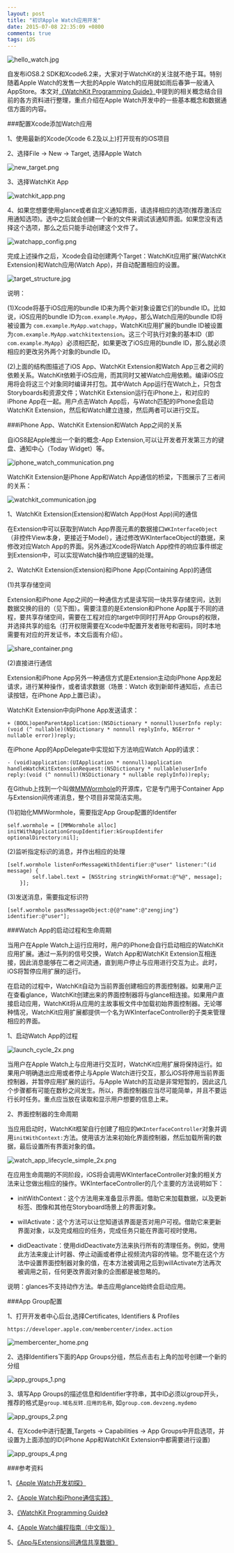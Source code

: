 ```yaml
---
layout: post
title: "初识Apple Watch应用开发"
date: 2015-07-08 22:35:09 +0800
comments: true
tags: iOS
---
```


![hello_watch.jpg](/images/apple_watch_dev_glance/hello_watch.jpg)

自发布iOS8.2 SDK和Xcode6.2来，大家对于WatchKit的关注就不绝于耳。特别随着Apple Watch的发售一大批的Apple Watch的应用就如雨后春笋一般涌入AppStore。本文对[《WatchKit Programming Guide》](https://developer.apple.com/library/prerelease/ios/documentation/General/Conceptual/WatchKitProgrammingGuide)中提到的相关概念结合目前的各方资料进行整理，重点介绍在Apple Watch开发中的一些基本概念和数据通信方面的内容。

###配置Xcode添加Watch应用

1、使用最新的Xcode(Xcode 6.2及以上)打开现有的iOS项目

2、选择File -> New -> Target, 选择Apple Watch

![new_target.png](/images/apple_watch_dev_glance/new_target.png)

3、选择WatchKit App

![watchkit_app.png](/images/apple_watch_dev_glance/watchkit_app.png)

4、如果您想要使用glance或者自定义通知界面，请选择相应的选项(推荐激活应用通知选项)。选中之后就会创建一个新的文件来调试该通知界面。如果您没有选择这个选项，那么之后只能手动创建这个文件了。

![watchapp_config.png](/images/apple_watch_dev_glance/watchapp_config.png)

完成上述操作之后，Xcode会自动创建两个Target：WatchKit应用扩展(WatchKit Extension)和Watch应用(Watch App)，并自动配置相应的设置。

![target_structure.jpg](/images/apple_watch_dev_glance/target_structure.jpg)

说明：

(1)Xcode将基于iOS应用的bundle ID来为两个新对象设置它们的bundle ID。比如说，iOS应用的bundle ID为`com.example.MyApp`，那么Watch应用的bundle ID将被设置为 `com.example.MyApp.watchapp`，WatchKit应用扩展的bundle ID被设置为`com.example.MyApp.watchkitextension`。这三个可执行对象的基本ID（即`com.example.MyApp`）必须相匹配，如果更改了iOS应用的bundle ID，那么就必须相应的更改另外两个对象的bundle ID。

(2)上面的结构图描述了iOS App、WatchKit Extension和Watch App三者之间的依赖关系。WatchKit依赖于iOS应用，而其同时又被Watch应用依赖。编译iOS应用将会将这三个对象同时编译并打包。其中Watch App运行在Watch上，只包含Storyboards和资源文件；WatchKit Extension运行在iPhone上，和对应的iPhone App在一起。用户点击Watch App后，与Watch匹配的iPhone会启动WatchKit Extension，然后和Watch建立连接，然后两者可以进行交互。

###iPhone App、WatchKit Extension和Watch App之间的关系

自iOS8起Apple推出一个新的概念-App Extension,可以让开发者开发第三方的键盘、通知中心（Today Widget）等。

![iphone_watch_communication.png](/images/apple_watch_dev_glance/iphone_watch_communication.png)

WatchKit Extension是iPhone App和Watch App通信的桥梁，下图展示了三者间的关系：

![watchkit_communication.jpg](/images/apple_watch_dev_glance/watchkit_communication.jpg)

1、WatchKit Extension(Extension)和Watch App(Host App)间的通信

在Extension中可以获取到Watch App界面元素的数据接口`WKInterfaceObject`（非控件View本身，更接近于Model），通过修改WKInterfaceObject的数据，来修改对应Watch App的界面。另外通过Xcode将Watch App控件的响应事件绑定到Extension中，可以实现Watch操作响应逻辑的处理。

2、WatchKit Extension(Extension)和iPhone App(Containing App)的通信

(1)共享存储空间

Extension和iPhone App之间的一种通信方式是读写同一块共享存储空间，达到数据交换的目的（见下图）。需要注意的是Extension和iPhone App属于不同的进程，要共享存储空间，需要在工程对应的target中同时打开App Groups的权限，并选择共享的组名（打开权限需要在Xcode中配置开发者账号和密码，同时本地需要有对应的开发证书，本文后面有介绍）。

![share_container.png](/images/apple_watch_dev_glance/share_container.png)

(2)直接进行通信

Extension和iPhone App另外一种通信方式是Extension主动向iPhone App发起请求，进行某种操作，或者请求数据（场景：Watch 收到新邮件通知后，点击已读按钮，在iPhone App上置已读）。

WatchKit Extension中向iPhone App发送请求：

```
+ (BOOL)openParentApplication:(NSDictionary * nonnull)userInfo reply:(void (^ nullable)(NSDictionary * nonnull replyInfo, NSError * nullable error))reply;
```

在iPhone App的AppDelegate中实现如下方法响应Watch App的请求：

```
- (void)application:(UIApplication * nonnull)application handleWatchKitExtensionRequest:(NSDictionary * nullable)userInfo reply:(void (^ nonnull)(NSDictionary * nullable replyInfo))reply;
```

在Github上找到一个叫做[MMWormhole](https://github.com/mutualmobile/MMWormhole)的开源库，它是专门用于Container App与Extension间传递消息，整个项目非常简洁实用。

(1)初始化MMWormhole，需要指定App Group配置的Identifer

```
self.wormhole = [[MMWormhole alloc] initWithApplicationGroupIdentifier:kGroupIdentifer optionalDirectory:nil];
```

(2)监听指定标识的消息，并作出相应的处理

```
[self.wormhole listenForMessageWithIdentifier:@"user" listener:^(id message) {
        self.label.text = [NSString stringWithFormat:@"%@", message];
    }];
```

(3)发送消息，需要指定标识符

```
[self.wormhole passMessageObject:@{@"name":@"zengjing"} identifier:@"user"];
```

###Watch App的启动过程和生命周期

当用户在Apple Watch上运行应用时，用户的iPhone会自行启动相应的WatchKit应用扩展。通过一系列的信号交换，Watch App和WatchKit Extension互相连接，因此消息能够在二者之间流通，直到用户停止与应用进行交互为止。此时，iOS将暂停应用扩展的运行。

在启动的过程中，WatchKit自动为当前界面创建相应的界面控制器。如果用户正在查看glance，WatchKit创建出来的界面控制器将与glance相连接。如果用户直接启动应用，WatchKit将从应用的主故事板文件中加载初始界面控制器。无论哪种情况，WatchKit应用扩展都提供一个名为WKInterfaceController的子类来管理相应的界面。

1、启动Watch App的过程

![launch_cycle_2x.png](/images/apple_watch_dev_glance/launch_cycle_2x.png)

当用户在Apple Watch上与应用进行交互时，WatchKit应用扩展将保持运行。如果用户明确退出应用或者停止与Apple Watch进行交互，那么iOS将停用当前界面控制器，并暂停应用扩展的运行。与Apple Watch的互动是非常短暂的，因此这几个步骤都有可能在数秒之间发生。所以，界面控制器应当尽可能简单，并且不要运行长时任务。重点应当放在读取和显示用户想要的信息上来。

2、界面控制器的生命周期

当应用启动时，WatchKit框架自行创建了相应的`WKInterfaceController`对象并调用`initWithContext:`方法。使用该方法来初始化界面控制器，然后加载所需的数据，最后设置所有界面对象的值。

![watch_app_lifecycle_simple_2x.png](/images/apple_watch_dev_glance/watch_app_lifecycle_simple_2x.png)

在应用生命周期的不同阶段，iOS将会调用WKInterfaceController对象的相关方法来让您做出相应的操作。WKInterfaceController的几个主要的方法说明如下：

- initWithContext：这个方法用来准备显示界面。借助它来加载数据，以及更新标签、图像和其他在Storyboard场景上的界面对象。

- willActivate：这个方法可以让您知道该界面是否对用户可视。借助它来更新界面对象，以及完成相应的任务，完成任务只能在界面可视时使用。

- didDeactivate：使用didDeactivate方法来执行所有的清理任务。例如，使用此方法来废止计时器、停止动画或者停止视频流内容的传输。您不能在这个方法中设置界面控制器对象的值，在本方法被调用之后到willActivate方法再次被调用之前，任何更改界面对象的企图都是被忽略的。 

说明：glances不支持动作方法。单击应用glance始终会启动应用。

###App Group配置

1、打开开发者中心后台,选择Certificates, Identifiers & Profiles

`https://developer.apple.com/membercenter/index.action`

![membercenter_home.png](/images/apple_watch_dev_glance/membercenter_home.png)

2、选择Identifiers下面的App Groups分组，然后点击右上角的加号创建一个新的分组

![app_groups_1.png](/images/apple_watch_dev_glance/app_groups_1.png)

3、填写App Groups的描述信息和Identifier字符串，其中ID必须以group开头，推荐的格式是`group.域名反转.应用的名称`, 如`group.com.devzeng.mydemo`

![app_groups_2.png](/images/apple_watch_dev_glance/app_groups_2.png)

4、在Xcode中进行配置,Targets -> Capabilities -> App Groups中开启选项，并设置为上面添加的ID(iPhone App和WatchKit Extension中都需要进行设置)

![app_groups_4.png](/images/apple_watch_dev_glance/app_groups_4.png)

###参考资料

1、[《Apple Watch开发初探》](http://nilsun.github.io/apple-watch/)

2、[《Apple Watch和iPhone通信实践》](http://nilsun.github.io/iPhone-watch-communication/)

3、[《WatchKit Programming Guide》](https://developer.apple.com/library/prerelease/ios/documentation/General/Conceptual/WatchKitProgrammingGuide)

4、[《Apple Watch编程指南（中文版）》](http://www.cocoachina.com/ios/20141217/10660.html)

5、[《App与Extensions间通信共享数据》](http://yulingtianxia.com/blog/2015/04/06/Communication-between-your-App-and-Extensions/)